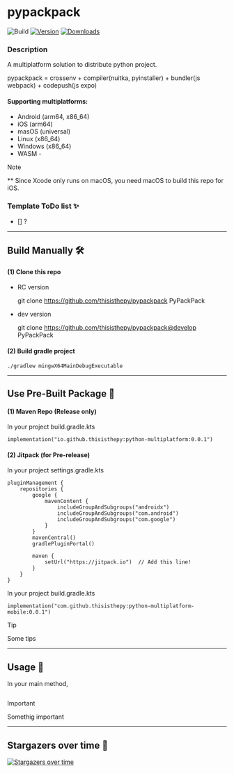 # pypackpack

![Build](https://github.com/thisisthepy/pypackpack/workflows/Build/badge.svg)
[![Version](https://img.shields.io/jetbrains/plugin/v/MARKETPLACE_ID.svg)](https://plugins.jetbrains.com/plugin/MARKETPLACE_ID)
[![Downloads](https://img.shields.io/jetbrains/plugin/d/MARKETPLACE_ID.svg)](https://plugins.jetbrains.com/plugin/MARKETPLACE_ID)


### Description

A multiplatform solution to distribute python project.

pypackpack = crossenv + compiler(nuitka, pyinstaller) + bundler(js webpack) + codepush(js expo)


#### Supporting multiplatforms:

- Android (arm64, x86_64)
- iOS (arm64)
- masOS (universal)
- Linux (x86_64)
- Windows (x86_64)
- WASM -


> [!NOTE]  
> ** Since Xcode only runs on macOS, you need macOS to build this repo for iOS.


### Template ToDo list ✨
- [] ?

___

## Build Manually 🛠️

#### (1) Clone this repo

- RC version


    git clone https://github.com/thisisthepy/pypackpack PyPackPack

- dev version


    git clone https://github.com/thisisthepy/pypackpack@develop PyPackPack


#### (2) Build gradle project

    ./gradlew mingwX64MainDebugExecutable

---

## Use Pre-Built Package 🧰

#### (1) Maven Repo (Release only)

In your project build.gradle.kts

    implementation("io.github.thisisthepy:python-multiplatform:0.0.1")

#### (2) Jitpack (for Pre-release)

In your project settings.gradle.kts

    pluginManagement {
        repositories {
            google {
                mavenContent {
                    includeGroupAndSubgroups("androidx")
                    includeGroupAndSubgroups("com.android")
                    includeGroupAndSubgroups("com.google")
                }
            }
            mavenCentral()
            gradlePluginPortal()
    
            maven {
                setUrl("https://jitpack.io")  // Add this line!
            }
        }
    }


In your project build.gradle.kts

    implementation("com.github.thisisthepy:python-multiplatform-mobile:0.0.1")


> [!TIP]
> Some tips

---

## Usage 📑

In your main method,

```kotlin


```

> [!IMPORTANT]
> Somethig important

---

## Stargazers over time 🌟

[![Stargazers over time](https://starchart.cc/thisisthepy/pypackpack.svg?variant=adaptive)](https://starchart.cc/thisisthepy/python-multiplatform-mobile)
